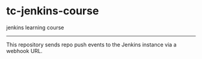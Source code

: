# tc-jenkins-course
jenkins learning course

---
This repository sends repo push events to the Jenkins instance via a webhook URL.

